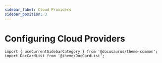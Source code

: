 ```yaml
---
sidebar_label: Cloud Providers
sidebar_position: 3
---
```


# Configuring Cloud Providers

```mdx-code-block
import { useCurrentSidebarCategory } from '@docusaurus/theme-common';
import DocCardList from '@theme/DocCardList';
```

<DocCardList items={useCurrentSidebarCategory().items}/>
